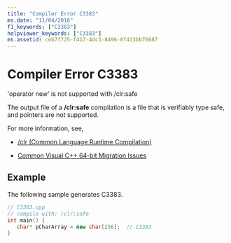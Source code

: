 ```yaml
---
title: "Compiler Error C3383"
ms.date: "11/04/2016"
f1_keywords: ["C3383"]
helpviewer_keywords: ["C3383"]
ms.assetid: ceb7f725-f417-4dc3-8496-0f413bb76687
---
```

# Compiler Error C3383

'operator new' is not supported with /clr:safe

The output file of a **/clr:safe** compilation is a file that is verifiably type safe, and pointers are not supported.

For more information, see,

- [/clr (Common Language Runtime Compilation)](../../build/reference/clr-common-language-runtime-compilation.md)

- [Common Visual C++ 64-bit Migration Issues](../../build/common-visual-cpp-64-bit-migration-issues.md)

## Example

The following sample generates C3383.

```cpp
// C3383.cpp
// compile with: /clr:safe
int main() {
   char* pCharArray = new char[256];  // C3383
}
```
